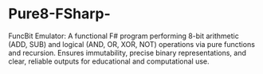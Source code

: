 # Pure8-FSharp-
FuncBit Emulator: A functional F# program performing 8-bit arithmetic (ADD, SUB) and logical (AND, OR, XOR, NOT) operations via pure functions and recursion. Ensures immutability, precise binary representations, and clear, reliable outputs for educational and computational use.
